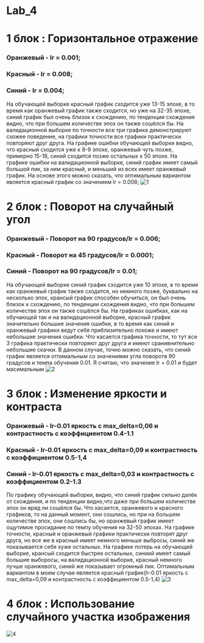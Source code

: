 # Lab_4

# 1 блок : Горизонтальное отражение
 ### Оранжевый - lr = 0.001;
 ### Красный - lr = 0.008;
 ### Синий - lr = 0.004;
 На обучающей выборке красный график сходится уже 13-15 эпохе, в то время как оранжевый график также сходится, но уже на 32-35 эпохе, синий график был очень близок к схождению, по тенденции схождения видно, что при большем количестве эпох он также сошёлся бы. На валидационной выборке по точности все три графика демонстрируют схожее поведение, на графики точности все графики практически повторяют друг друга. На графике ошибки обучающей выборки видно, что красный сходится уже к 8-9 эпохе, оранжевый чуть позже, примерно 15-16, синий сходится позже остальных к 50 эпохе. На графике ошибки на валидационной выборке, синий график имеет самый большой пик, за ним красный, и меньший из всех имеет оранжевый график. На основе этого можно сказать, что оптимальным вариантом является красный график со значением lr = 0.008;
![1](main1.jpg)

# 2 блок : Поворот на случайный угол
 ### Оранжевый - Поворот на 90 градусов/lr = 0.006;
 ### Красный - Поворот на 45 градусов/lr = 0.0001;
 ### Синий - Поворот на 90 градусов/lr = 0.01;
  На обучающей выборке синий график сходится уже 10 эпохе, в то время как оранжевый график также сходится, но немного позже, буквально на несколько эпох, крансый график способен обучиться, он был очень близок к схождению, по тенденции схождения видно, что при большем количестве эпох он также сошёлся бы. На графиках ошибках, как на обучающей так и на валидационной выборке, красный график значительно большие значения ошибки, в то время как синий и оранжевый графики ведут себя приблизительно похоже и имеют небольшие значения ошибки. Что касается графика точности, то тут все 3 графика практически повторяют друг друга и имеют сранивнительно небольшие скачки. В данном случае, точно можно сказать, что синий график является отпимальным со значениями угла поворотв 90 градусов и темпа обучения 0.01. Я считаю, что значение lr = 0.01 и будет масимальным
![2](main2.jpg)

# 3 блок : Изменение яркости и контраста
### Оранжевый - lr-0.01 яркость с max_delta=0,06 и контрастность с коэффициентом 0.4-1.1
### Красный - lr-0.01 яркость с max_delta=0,09 и контрастность с коэффициентом 0.5-1,4
### Синий - lr-0.01 яркость с max_delta=0,03 и контрастность с коэффициентом 0.2-1.3
По графику обучающей выборки, видно, что синий график сильно далёк от схождения, и по тенденции видно,что даже при большем количестве эпох он вряд ли сошёлся бы. Что касается, оранжевого и красного графиков, то на данный момент, они сошлись, но при на большем количестве эпох, они сошлись бы, но оранжевый график имеет ощутимое просидание по темпу обучения на 32-50 эпохах. На графике точности, красный и оранжевый графики практически повторят друг друга, но все же в красный имеет немного меньше выбросы, синий же показывается себя хуже остальных. На графике потерь на обучающей выборке, крансый сходится быстрее остальных, синиий имеет самый большие выборосы, на валидационной выборке, красный немного лучше оранжевого, синий же показывает огромный пик. Оптимальным вариантом в моем случае является красный график(lr-0.01 яркость с max_delta=0,09 и контрастность с коэффициентом 0.5-1,4)
![3](main3.jpg)

# 4 блок : Использование случайного участка изображения

![4](main4.jpg)
